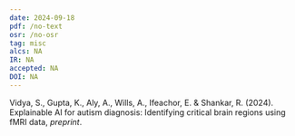 ```yaml
---
date: 2024-09-18
pdf: /no-text
osr: /no-osr
tag: misc
alcs: NA
IR: NA
accepted: NA 
DOI: NA
---
```


Vidya, S., Gupta, K., Aly, A., Wills, A., Ifeachor, E. & Shankar, R. (2024). Explainable AI for autism diagnosis: Identifying critical brain regions using fMRI data, _preprint_.

